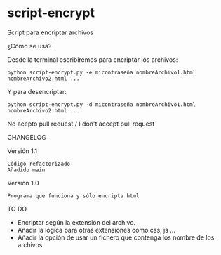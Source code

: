 # script-encrypt
Script para encriptar archivos


¿Cómo se usa?

Desde la terminal escribiremos para encriptar los archivos:

	python script-encrypt.py -e micontraseña nombreArchivo1.html nombreArchivo2.html ...

Y para desencriptar:

	python script-encrypt.py -d micontraseña nombreArchivo1.html nombreArchivo2.html ...



No acepto pull request / I don't accept pull request


CHANGELOG


Versión 1.1

	Código refactorizado
	Añadido main

Versión 1.0

	Programa que funciona y sólo encripta html

TO DO

- Encriptar según la extensión del archivo.
- Añadir la lógica para otras extensiones como css, js ...
- Añadir la opción de usar un fichero que contenga los nombre de los archivos.